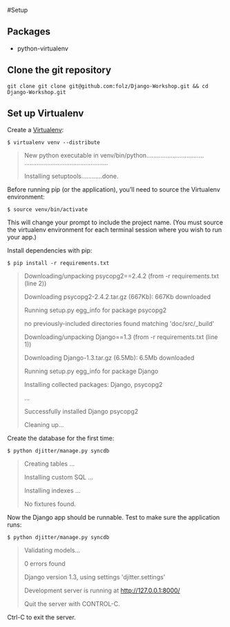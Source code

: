 #Setup

## Packages

* python-virtualenv

## Clone the git repository

`git clone git clone git@github.com:folz/Django-Workshop.git && cd Django-Workshop.git`

## Set up Virtualenv

Create a [Virtualenv](http://pypi.python.org/pypi/virtualenv):

`$ virtualenv venv --distribute`

> New python executable in venv/bin/python.................................
> ................................................
> 
> Installing setuptools............done.


Before running pip (or the application), you’ll need to source the Virtualenv environment:

`$ source venv/bin/activate`

This will change your prompt to include the project name. (You must source the virtualenv environment for each terminal session where you wish to run your app.)

Install dependencies with pip:

`$ pip install -r requirements.txt`

> Downloading/unpacking psycopg2==2.4.2 (from -r requirements.txt (line 2))
> 
> Downloading psycopg2-2.4.2.tar.gz (667Kb): 667Kb downloaded
> 
> Running setup.py egg_info for package psycopg2
> 
>   no previously-included directories found matching 'doc/src/_build'
> 
> Downloading/unpacking Django==1.3 (from -r requirements.txt (line 1))
> 
> Downloading Django-1.3.tar.gz (6.5Mb): 6.5Mb downloaded
> 
> Running setup.py egg_info for package Django
> 
> Installing collected packages: Django, psycopg2
> 
> ...
> 
> Successfully installed Django psycopg2
> 
> Cleaning up...

Create the database for the first time:

`$ python djitter/manage.py syncdb`

> Creating tables ...
> 
> Installing custom SQL ...
> 
> Installing indexes ...
> 
> No fixtures found.

Now the Django app should be runnable. Test to make sure the application runs:

`$ python djitter/manage.py syncdb`

> Validating models...
> 
> 
> 
> 0 errors found
> 
> Django version 1.3, using settings 'djitter.settings'
> 
> Development server is running at http://127.0.0.1:8000/
> 
> Quit the server with CONTROL-C.

Ctrl-C to exit the server.
